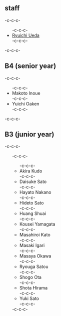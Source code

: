 <h2>staff</h2>-c-c-c-<ul>-c-c-c- 	<li id="ryuichiueda"><a href="http://lab.ueda.asia/?page_id=42">Ryuichi Ueda</a></li>-c-c-c-</ul>-c-c-c-<h2>B4 (senior year)</h2>-c-c-c-<ul>-c-c-c- 	<li>Makoto Inoue</li>-c-c-c- 	<li>Yuichi Oaken</li>-c-c-c-</ul>-c-c-c-<h2>B3 (junior year)</h2>-c-c-c-<ul>-c-c-c-<ul>-c-c-c- 	<li>Akira Kudo</li>-c-c-c- 	<li>Daisuke Sato</li>-c-c-c- 	<li>Hayato Nakano</li>-c-c-c- 	<li>Hideto Sato</li>-c-c-c- 	<li>Huang Shuai</li>-c-c-c- 	<li>Kousei Yamagata</li>-c-c-c- 	<li>Masahiroi Kato</li>-c-c-c- 	<li>Masaki Igari</li>-c-c-c- 	<li>Masaya Okawa</li>-c-c-c- 	<li>Ryouga Satou</li>-c-c-c- 	<li>Shogo Ota</li>-c-c-c- 	<li>Shota Hirama</li>-c-c-c- 	<li>Yuki Sato</li>-c-c-c-</ul>-c-c-c-</ul>
